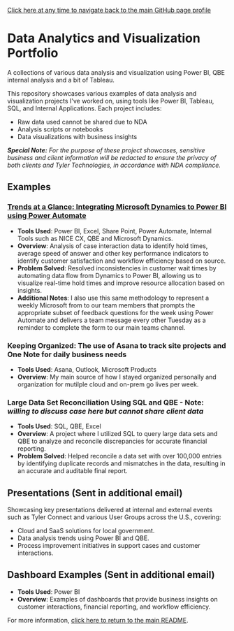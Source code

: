 [Click here at any time to navigate back to the main GitHub page profile](https://github.com/therightboat/therightboat/blob/main/README.md)

# Data Analytics and Visualization Portfolio
A collections of various data analysis and visualization using Power BI, QBE internal analysis and a bit of Tableau.

This repository showcases various examples of data analysis and visualization projects I've worked on, using tools like Power BI, Tableau, SQL, and Internal Applications. Each project includes:
- Raw data used cannot be shared due to NDA
- Analysis scripts or notebooks
- Data visualizations with business insights

***Special Note:*** *For the purpose of these project showcases, sensitive business and client information will be redacted to ensure the privacy of both clients and Tyler Technologies, in accordance with NDA compliance.*

## Examples

### [Trends at a Glance: Integrating Microsoft Dynamics to Power BI using Power Automate](https://github.com/therightboat/Portfolio/blob/main/TrendsAtAGlance.md)
- **Tools Used**: Power BI, Excel, Share Point, Power Automate, Internal Tools such as NICE CX, QBE and Microsoft Dynamics.
- **Overview**: Analysis of case interaction data to identify hold times, average speed of answer and other key performance indicators to identify customer satisfaction and workflow efficiency based on source.
- **Problem Solved**: Resolved inconsistencies in customer wait times by automating data flow from Dynamics to Power BI, allowing us to visualize real-time hold times and improve resource allocation based on insights.
- **Additional Notes**: I also use this same methodology to represent a weekly Microsoft from to our team members that prompts the appropriate subset of feedback questions for the week using Power Automate and delivers a team message every other Tuesday as a reminder to complete the form to our main teams channel.
  
### Keeping Organized: The use of Asana to track site projects and One Note for daily business needs
- **Tools Used**: Asana, Outlook, Microsoft Products
- **Overview**: My main source of how I stayed organized personally and organization for mutilple cloud and on-prem go lives per week.

### Large Data Set Reconciliation Using SQL and QBE - Note: *willing to discuss case here but cannot share client data*
- **Tools Used**: SQL, QBE, Excel
- **Overview**: A project where I utilized SQL to query large data sets and QBE to analyze and reconcile discrepancies for accurate financial reporting.
- **Problem Solved**: Helped reconcile a data set with over 100,000 entries by identifying duplicate records and mismatches in the data, resulting in an accurate and auditable final report.

## Presentations (Sent in additional email)
Showcasing key presentations delivered at internal and external events such as Tyler Connect and various User Groups across the U.S., covering:
- Cloud and SaaS solutions for local government.
- Data analysis trends using Power BI and QBE.
- Process improvement initiatives in support cases and customer interactions.

## Dashboard Examples (Sent in additional email)
- **Tools Used**: Power BI
- **Overview**: Examples of dashboards that provide business insights on customer interactions, financial reporting, and workflow efficiency.

For more information, [click here to return to the main README](https://github.com/therightboat).
